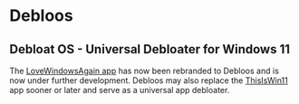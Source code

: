 # Debloos 
## Debloat OS - Universal Debloater for Windows 11

The [LoveWindowsAgain app](https://github.com/builtbybel) has now been rebranded to Debloos and is now under further development. Debloos may also replace the [ThisIsWin11](https://github.com/builtbybel/ThisIsWin11) app sooner or later and serve as a universal app debloater.
